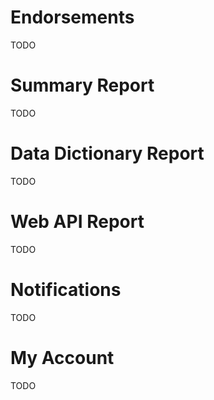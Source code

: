 # Endorsements
TODO

# Summary Report
TODO

# Data Dictionary Report
TODO

# Web API Report
TODO

# Notifications
TODO

# My Account
TODO
